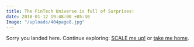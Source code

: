 ```yaml
---
title: The FinTech Universe is full of Surprises!
date: 2018-01-12 19:48:00 +05:30
Image: "/uploads/404page8.jpg"
---
```


Sorry you landed here. Continue exploring: [SCALE me up!](https://memberships.gomedici.com) or [take me home](https://gomedici.com).